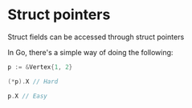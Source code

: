 # Struct pointers

Struct fields can be accessed through struct pointers

In Go, there's a simple way of doing the following:
```go
p := &Vertex{1, 2}

(*p).X // Hard

p.X // Easy
```
